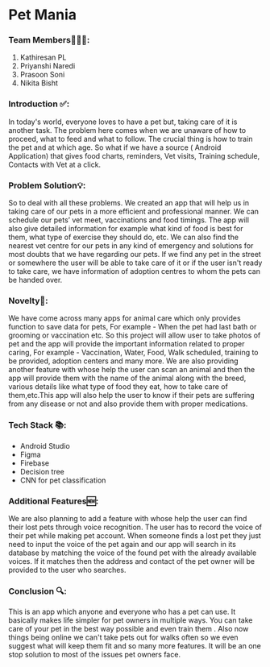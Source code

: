 # Pet Mania
### Team Members👨🏻‍💻:
1. Kathiresan PL
2. Priyanshi Naredi
3. Prasoon Soni
4. Nikita Bisht

### Introduction ✅:
<p>
  In today's world, everyone loves to have a pet but, taking care of it is another task. The problem here comes when we are unaware of how to proceed, what to feed and what to follow. The crucial  thing is how to train the pet and at which age. So what if we have a source ( Android Application) that gives food charts, reminders, Vet visits, Training schedule, Contacts with Vet at a click.
 
</p>

### Problem Solution💡:
<p>
  So to deal with all these problems. We created an app that will help us in taking care of our pets in a more efficient and professional manner. We can schedule our pets’ vet meet, vaccinations and food timings. The app will also give detailed information for example what kind of food is best for them, what type of exercise they should do, etc. We can also find the nearest vet centre for our pets in any kind of emergency and solutions for most doubts that we have regarding our pets. If we find any pet in the street or somewhere the user will be able to take care of it or if the user isn't ready to take care, we have information of adoption centres to whom the pets can be handed over.
</p>

### Novelty📕:
<p>
  We have come across many apps for animal care which only provides function to save data for pets, For example - When the pet had last bath or grooming or vaccination etc. So this project will allow user to take photos of pet and the app will provide the important information related to proper caring, For example - Vaccination, Water, Food, Walk scheduled, training to be provided, adoption centers and many more. We are also providing another feature with whose help the user can scan an animal and then the app will provide them with the name of the animal along with the breed, various details like what type of food they eat, how to take care of them,etc.This app will also help the user to know if their pets are suffering from any disease or not and also provide them with proper medications.
</p>

### Tech Stack 📚:
- Android Studio
- Figma
- Firebase
- Decision tree
- CNN for pet classification

### Additional Features🆕:
<p>
We are also planning to add a feature with whose help the user can find their lost pets through voice recognition. The user has to record the voice of their pet while making pet account. When someone finds a lost pet they just need to input the voice of the pet again and our app will search in its database by matching the voice of the found pet with the already available voices. If it matches then the address and contact of the pet owner will be provided to the user who searches.
</p>

### Conclusion 🔍:
<p>
  This is an app which anyone and everyone who has a pet can use. It basically makes life simpler for pet owners in multiple ways. You can take care of your pet in the best way possible and even train them . Also now things being online we can't take pets out for walks often so we even suggest what will keep them fit and so many more features. It will be an one stop solution to most of the issues pet owners face. 
</p>
